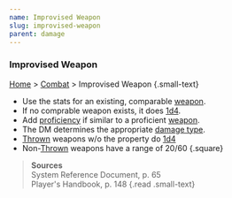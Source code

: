 ```yaml
---
name: Improvised Weapon
slug: improvised-weapon
parent: damage
---
```

### Improvised Weapon
[Home](dm-operations-center) > [Combat](combat) > Improvised Weapon {.small-text}

- Use the stats for an existing, comparable [weapon](weapons).
- If no comprable weapon exists, it does [1d4](/roll/1d4).
- Add [proficiency](proficiency-bonus) if similar to a proficient [weapon](weapons).
- The DM determines the appropriate [damage type](damage-type).
- [Thrown](weapon-properties) weapons w/o the property do [1d4](/roll/1d4)
- Non-[Thrown](weapon-properties) weapons have a range of 20/60
{.square}

> **Sources** <br/>
> System Reference Document, p. 65<br/>
> Player's Handbook, p. 148
{.read .small-text}